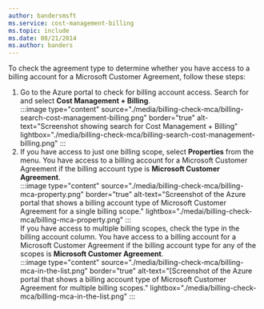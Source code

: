 ```yaml
---
author: bandersmsft
ms.service: cost-management-billing
ms.topic: include
ms.date: 08/21/2014
ms.author: banders
---
```

 
To check the agreement type to determine whether you have access to a billing account for a Microsoft Customer Agreement, follow these steps:

1. Go to the Azure portal to check for billing account access. Search for and select **Cost Management + Billing**.  
   :::image type="content" source="./media/billing-check-mca/billing-search-cost-management-billing.png" border="true" alt-text="Screenshot showing search for Cost Management + Billing" lightbox="./media/billing-check-mca/billing-search-cost-management-billing.png" :::
2. If you have access to just one billing scope, select **Properties** from the menu. You have access to a billing account for a Microsoft Customer Agreement if the billing account type is **Microsoft Customer Agreement**.  
    :::image type="content" source="./media/billing-check-mca/billing-mca-property.png" border="true" alt-text="Screenshot of the Azure portal that shows a billing account type of Microsoft Customer Agreement for a single billing scope." lightbox="./medai/billing-check-mca/billing-mca-property.png" :::  
   If you have access to multiple billing scopes, check the type in the billing account column. You have access to a billing account for a Microsoft Customer Agreement if the billing account type for any of the scopes is **Microsoft Customer Agreement**.  
    :::image type="content" source="./media/billing-check-mca/billing-mca-in-the-list.png" border="true" alt-text="[Screenshot of the Azure portal that shows a billing account type of Microsoft Customer Agreement for multiple billing scopes." lightbox="./media/billing-check-mca/billing-mca-in-the-list.png" :::
